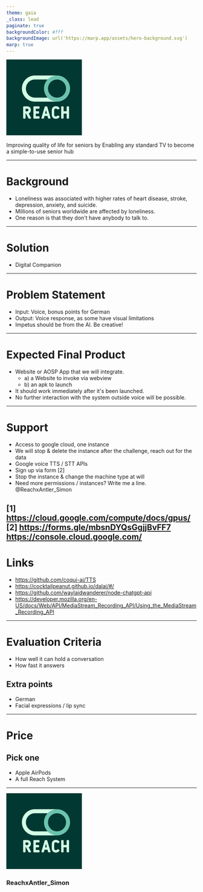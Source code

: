 ```yaml
---
theme: gaia
_class: lead
paginate: true
backgroundColor: #fff
backgroundImage: url('https://marp.app/assets/hero-background.svg')
marp: true
---
```


![Logo](images/reach_logo.png)

Improving quality of life for seniors by Enabling any standard TV to become a simple-to-use senior hub

<!-- link to video -->

---

# Background

- Loneliness was associated with higher rates of heart disease, stroke, depression, anxiety, and suicide.
- Millions of seniors worldwide are affected by loneliness.
- One reason is that they don't have anybody to talk to.

---

# Solution

- Digital Companion

---

# Problem Statement

- Input: Voice, bonus points for German
- Output: Voice response, as some have visual limitations
- Impetus should be from the AI. Be creative!

---

# Expected Final Product

- Website or AOSP App that we will integrate.
  - a) a Website to invoke via webview
  - b) an apk to launch
- It should work immediately after it's been launched.
- No further interaction with the system outside voice will be possible.

---

# Support

- Access to google cloud, one instance
- We will stop & delete the instance after the challenge, reach out for the data
- Google voice TTS / STT APIs
- Sign up via form [2]
- Stop the instance & change the machine type at will
- Need more permissions / instances? Write me a line. @ReachxAntler_Simon

[1] https://cloud.google.com/compute/docs/gpus/
[2] https://forms.gle/mbsnDYQsGgjjBvFF7
https://console.cloud.google.com/
---

# Links

- https://github.com/coqui-ai/TTS
- https://cocktailpeanut.github.io/dalai/#/
- https://github.com/waylaidwanderer/node-chatgpt-api
- https://developer.mozilla.org/en-US/docs/Web/API/MediaStream_Recording_API/Using_the_MediaStream_Recording_API

---

# Evaluation Criteria

- How well it can hold a conversation
- How fast it answers

## Extra points

- German
- Facial expressions / lip sync

---

# Price

## Pick one
- Apple AirPods
- A full Reach System

---

<!-- _class: lead -->

![Logo](images/reach_logo.png)

### ReachxAntler_Simon
